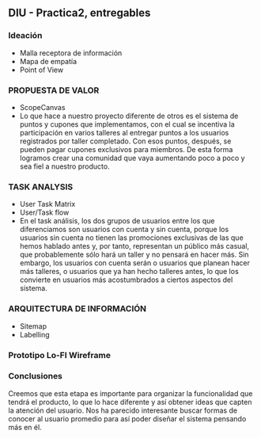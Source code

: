 ## DIU - Practica2, entregables

### Ideación 
* Malla receptora de información 
* Mapa de empatía
* Point of View 


### PROPUESTA DE VALOR
* ScopeCanvas
* Lo que hace a nuestro proyecto diferente de otros es el sistema de puntos y cupones que implementamos, con el cual se incentiva la participación en varios talleres al entregar puntos a los usuarios registrados por taller completado. Con esos puntos, después, se pueden pagar cupones exclusivos para miembros. De esta forma logramos crear una comunidad que vaya aumentando poco a poco y sea fiel a nuestro producto.


### TASK ANALYSIS

* User Task Matrix 
* User/Task flow
* En el task análisis, los dos grupos de usuarios entre los que diferenciamos son usuarios con cuenta y sin cuenta, porque los usuarios sin cuenta no tienen las promociones exclusivas de las que hemos hablado antes y, por tanto, representan un público más casual, que probablemente sólo hará un taller y no pensará en hacer más. Sin embargo, los usuarios con cuenta serán o usuarios que planean hacer más talleres, o usuarios que ya han hecho talleres antes, lo que los convierte en usuarios más acostumbrados a ciertos aspectos del sistema.


### ARQUITECTURA DE INFORMACIÓN

* Sitemap 
* Labelling 


### Prototipo Lo-FI Wireframe 


### Conclusiones  
Creemos que esta etapa es importante para organizar la funcionalidad que tendrá el producto, lo que lo hace diferente y así obtener ideas que capten la atención del usuario. Nos ha parecido interesante buscar formas de conocer al usuario promedio para así poder diseñar el sistema pensando más en él.

